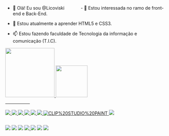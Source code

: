 - 👋 Olá! Eu sou @Licoviskiㅤㅤㅤㅤ- 👀 Estou interessada no ramo de front-end e Back-End.

- 🌱 Estou atualmente a aprender HTML5 e CSS3.

- 📫 Estou fazendo faculdade de Tecnologia da informação e comunicação (T.I.C).

<div align="">
  <a href="https://github.com/Licoviski">
  <img height="155em" src="https://github-readme-stats.vercel.app/api?username=Licoviski&show_icons=true&theme=dracula&include_all_commits=true&count_private=true"/>
    
  <img height="100em" src="https://github-readme-stats.vercel.app/api/top-langs/?username=Licoviski&layout=compact&langs_count=7&theme=dracula"/>
</div>
  ㅤㅤㅤㅤㅤㅤ
<div style="display: inline_block"><br>
<img src="https://img.shields.io/badge/Adobe%20Photoshop-31A8FF?style=for-the-badge&logo=Adobe%20Photoshop&logoColor=black">
        <img src="https://img.shields.io/badge/Visual_Studio_Code-0078D4?style=for-the-badge&logo=visual%20studio%20code&logoColor=white">
        <img src="https://img.shields.io/badge/Opera-FF1B2D?style=for-the-badge&logo=Opera&logoColor=white">
        <img src="https://img.shields.io/badge/Windows-0078D6?style=for-the-badge&logo=windows&logoColor=white">
        <img src="https://img.shields.io/badge/HTML-239120?style=for-the-badge&logo=html5&logoColor=white">
        <img src="https://img.shields.io/badge/Python-3776AB?style=for-the-badge&logo=python&logoColor=white">
        <img alt="CLIP%20STUDIO%20PAINT" src="https://img.shields.io/badge/-CLIP%20STUDIO%20PAINT-white?labelColor=white&style=for-the-badge&logo=Cliqz&logoColor=9e9e9e">
        <img src="https://img.shields.io/badge/Krita-203759?style=for-the-badge&logo=krita&logoColor=EEF37B">
</div>
  
  ##
 
<div> 
  <a href="https://www.youtube.com/channel/UCZWpi-1Q14LkMjP14-Z7rZA" target="_blank"><img src="https://img.shields.io/badge/YouTube-FF0000?style=for-the-badge&logo=youtube&logoColor=white" target="_blank"></a>
  <a href="https://www.instagram.com/licoviski__" target="_blank"><img src="https://img.shields.io/badge/Instagram-E4405F?style=for-the-badge&logo=instagram&logoColor=white" target="_blank"></a>
 	<a href="https://www.twitch.tv/Licoviski" target="_blank"><img src="https://img.shields.io/badge/Twitch-9146FF?style=for-the-badge&logo=twitch&logoColor=white" target="_blank"></a>
 <a href="https://discord.gg/BFWnZ5xUzG" target="_blank"><img src="https://img.shields.io/badge/Discord-7289DA?style=for-the-badge&logo=discord&logoColor=white" target="_blank"</a> 
  <a href = "KauanyLicoviski02102001@gmail.com"><img src="https://img.shields.io/badge/-Gmail-%23333?style=for-the-badge&logo=gmail&logoColor=white" target="_blank"></a> 
  <a href="https://twitter.com/Licoviski_" target="_blank"><img src="https://img.shields.io/badge/Twitter-1DA1F2?style=for-the-badge&logo=twitter&logoColor=white" target="_blank"></a> 
   <a href="https://deviantart.com/licoviski" target="_blank"><img src="https://img.shields.io/badge/DeviantArt-05CC47?style=for-the-badge&logo=deviantart&logoColor=white" target="_blank">
 
  
   
